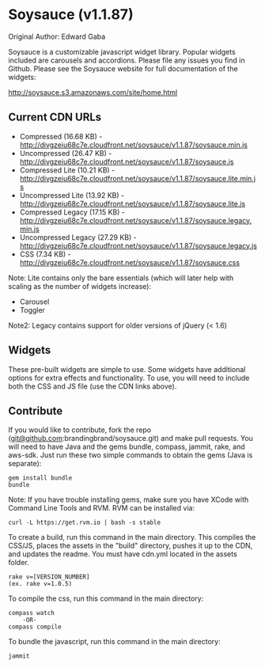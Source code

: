 # Soysauce (v1.1.87)
Original Author: Edward Gaba

Soysauce is a customizable javascript widget library. Popular widgets included are carousels and accordions. Please file any issues you find in Github. Please see the Soysauce website for full documentation of the widgets:

http://soysauce.s3.amazonaws.com/site/home.html

## Current CDN URLs
* Compressed (16.68 KB) - http://divgzeiu68c7e.cloudfront.net/soysauce/v1.1.87/soysauce.min.js
* Uncompressed (26.47 KB) - http://divgzeiu68c7e.cloudfront.net/soysauce/v1.1.87/soysauce.js
* Compressed Lite (10.21 KB) - http://divgzeiu68c7e.cloudfront.net/soysauce/v1.1.87/soysauce.lite.min.js
* Uncompressed Lite (13.92 KB) - http://divgzeiu68c7e.cloudfront.net/soysauce/v1.1.87/soysauce.lite.js
* Compressed Legacy (17.15 KB) - http://divgzeiu68c7e.cloudfront.net/soysauce/v1.1.87/soysauce.legacy.min.js
* Uncompressed Legacy (27.29 KB) - http://divgzeiu68c7e.cloudfront.net/soysauce/v1.1.87/soysauce.legacy.js
* CSS (7.34 KB) - http://divgzeiu68c7e.cloudfront.net/soysauce/v1.1.87/soysauce.css

Note: Lite contains only the bare essentials (which will later help with scaling as the number of widgets increase):
* Carousel
* Toggler

Note2: Legacy contains support for older versions of jQuery (< 1.6)

## Widgets
These pre-built widgets are simple to use. Some widgets have additional options for extra effects and functionality. To use, you will need to include both the CSS and JS file (use the CDN links above).

## Contribute
If you would like to contribute, fork the repo (git@github.com:brandingbrand/soysauce.git) and make pull requests. You will need to have Java and the gems bundle, compass, jammit, rake, and aws-sdk. Just run these two simple commands to obtain the gems (Java is separate):

	gem install bundle
	bundle

Note: If you have trouble installing gems, make sure you have XCode with Command Line Tools and RVM. RVM can be installed via:

	curl -L https://get.rvm.io | bash -s stable

To create a build, run this command in the main directory. This compiles the CSS/JS, places the assets in the "build" directory, pushes it up to the CDN, and updates the readme. You must have cdn.yml located in the assets folder.

	rake v=[VERSION_NUMBER]
	(ex. rake v=1.0.5)

To compile the css, run this command in the main directory:

	compass watch
		-OR-
	compass compile

To bundle the javascript, run this command in the main directory:

	jammit
